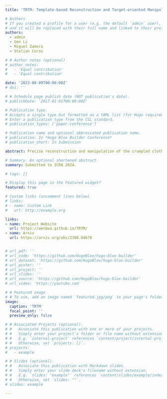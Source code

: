 ```yaml
---
title: 'TRTM: Template-based Reconstruction and Target-oriented Manipulation of Crumpled Cloths'

# Authors
# If you created a profile for a user (e.g. the default `admin` user), write the username (folder name) here
# and it will be replaced with their full name and linked to their profile.
authors:
  - admin
  - Gen Li  
  - Miguel Zamora
  - Stelian Coros

# # Author notes (optional)
# author_notes:
#   - 'Equal contribution'
#   - 'Equal contribution'

date: '2023-08-09T00:00:00Z'
# doi: ''

# # Schedule page publish date (NOT publication's date).
# publishDate: '2017-01-01T00:00:00Z'

# Publication type.
# Accepts a single type but formatted as a YAML list (for Hugo requirements).
# Enter a publication type from the CSL standard.
# publication_types: ['paper-conference']

# Publication name and optional abbreviated publication name.
# publication: In *Hugo Blox Builder Conference*
# publication_short: In Submission

abstract: Precise reconstruction and manipulation of the crumpled cloths is challenging due to the high dimensionality of cloth models, as well as the limited observation at self-occluded regions. We leverage the recent progress in the field of single-view human reconstruction to template-based reconstruct crumpled cloths from their top-view depth observations only, with our proposed sim-real registration protocols. In contrast to previous implicit cloth representations, our reconstruction mesh explicitly describes the positions and visibilities of the entire cloth mesh vertices, enabling more efficient dual-arm and single-arm target-oriented manipulations. Experiments demonstrate that our TRTM system can be applied to daily cloths that have similar topologies as our template mesh, but with different shapes, sizes, patterns, and physical properties.

# Summary. An optional shortened abstract.
summary: Submitted to ICRA 2024.

# tags: []

# Display this page in the Featured widget?
featured: true

# Custom links (uncomment lines below)
# links:
# - name: Custom Link
#   url: http://example.org

links:
- name: Project Website
  url: https://wenbwa.github.io/TRTM/
- name: Arxiv
  url: https://arxiv.org/abs/2308.04670


# url_pdf: ''
# url_code: 'https://github.com/HugoBlox/hugo-blox-builder'
# url_dataset: 'https://github.com/HugoBlox/hugo-blox-builder'
# url_poster: ''
# url_project: ''
# url_slides: ''
# url_source: 'https://github.com/HugoBlox/hugo-blox-builder'
# url_video: 'https://youtube.com'

# # Featured image
# # To use, add an image named `featured.jpg/png` to your page's folder.
image:
  caption: 'TRTM'
  focal_point: ''
  preview_only: false

# # Associated Projects (optional).
# #   Associate this publication with one or more of your projects.
# #   Simply enter your project's folder or file name without extension.
# #   E.g. `internal-project` references `content/project/internal-project/index.md`.
# #   Otherwise, set `projects: []`.
# projects:
#   - example

# # Slides (optional).
# #   Associate this publication with Markdown slides.
# #   Simply enter your slide deck's filename without extension.
# #   E.g. `slides: "example"` references `content/slides/example/index.md`.
# #   Otherwise, set `slides: ""`.
# slides: example

---
```



<!-- {{% callout note %}}
Click the _Cite_ button above to demo the feature to enable visitors to import publication metadata into their reference management software.
{{% /callout %}}

{{% callout note %}}
Create your slides in Markdown - click the _Slides_ button to check out the example.
{{% /callout %}}

Add the publication's **full text** or **supplementary notes** here. You can use rich formatting such as including [code, math, and images](https://docs.hugoblox.com/content/writing-markdown-latex/). -->
